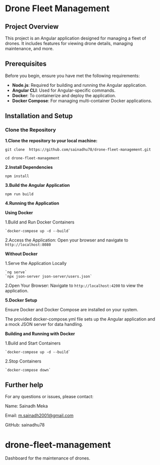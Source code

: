 # Drone Fleet Management

## Project Overview

This project is an Angular application designed for managing a fleet of drones. It includes features for viewing drone details, managing maintenance, and more.

## Prerequisites

Before you begin, ensure you have met the following requirements:

- **Node.js**: Required for building and running the Angular application.
- **Angular CLI**: Used for Angular-specific commands.
- **Docker**: To containerize and deploy the application.
- **Docker Compose**: For managing multi-container Docker applications.

## Installation and Setup

### Clone the Repository

**1.Clone the repository to your local machine:**
   
   `git clone  https://github.com/sainadhu78/drone-fleet-management.git`
   
   `cd drone-fleet-management`

**2.Install Dependencies**

  `npm install`

**3.Build the Angular Application**

  `npm run build`

**4.Running the Application**

  **Using Docker**  
  
  1.Build and Run Docker Containers
  
    `docker-compose up -d --build`
    
  2.Access the Application:
  Open your browser and navigate to `http://localhost:8080`

  **Without Docker**
  
  1.Serve the Application Locally
  
    `ng serve`
    `npx json-server json-server/users.json`
    
  2.Open Your Browser:
  Navigate to `http://localhost:4200` to view the application.
  

**5.Docker Setup**

  Ensure Docker and Docker Compose are installed on your system.
  
  The provided docker-compose.yml file sets up the Angular application and a mock JSON server for data handling.

**Building and Running with Docker**

  1.Build and Start Containers
  
    `docker-compose up -d --build`
    
  2.Stop Containers
  
    `docker-compose down`

    

## Further help

For any questions or issues, please contact:


Name: Sainadh Meka

Email: m.sainadh2001@gmail.com

GitHub: sainadhu78


# drone-fleet-management
Dashboard for the maintenance of drones.

